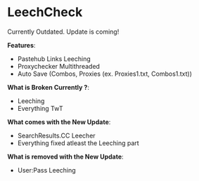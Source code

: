 # LeechCheck
Currently Outdated.
Update is coming!

**Features**:
- Pastehub Links Leeching
- Proxychecker Multithreaded
- Auto Save (Combos, Proxies (ex. Proxies1.txt, Combos1.txt))

**What is Broken Currently ?**:
- Leeching
- Everything TwT

**What comes with the New Update**:
- SearchResults.CC Leecher
- Everything fixed atleast the Leeching part

**What is removed with the New Update**:
- User:Pass Leeching
